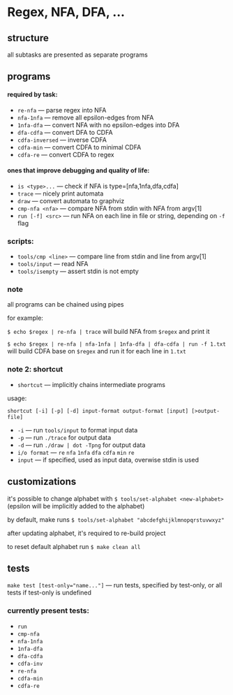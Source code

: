 # Regex, NFA, DFA, ...

## structure

all subtasks are presented as separate programs

## programs

#### required by task:

- ```re-nfa```               &mdash; parse regex into NFA
- ```nfa-1nfa```             &mdash; remove all epsilon-edges from NFA
- ```1nfa-dfa```             &mdash; convert NFA with no epsilon-edges into DFA
- ```dfa-cdfa```             &mdash; convert DFA to CDFA
- ```cdfa-inversed```        &mdash; inverse CDFA
- ```cdfa-min```             &mdash; convert CDFA to minimal CDFA
- ```cdfa-re```              &mdash; convert CDFA to regex

#### ones that improve debugging and quality of life:

- ```is <type>...```        &mdash; check if NFA is type=[nfa,1nfa,dfa,cdfa] 
- ```trace```               &mdash; nicely print automata
- ```draw```                &mdash; convert automata to graphviz
- ```cmp-nfa <nfa>```       &mdash; compare NFA from stdin with NFA from argv[1]
- ```run [-f] <src>```      &mdash; run NFA on each line in file or string, depending on ```-f``` flag 

### scripts:

- ```tools/cmp <line>```    &mdash; compare line from stdin and line from argv[1]
- ```tools/input```         &mdash; read NFA
- ```tools/isempty```       &mdash; assert stdin is not empty

### note

all programs can be chained using pipes

for example:

```$ echo $regex | re-nfa | trace```
    will build NFA from ```$regex``` and print it

```$ echo $regex | re-nfa | nfa-1nfa | 1nfa-dfa | dfa-cdfa | run -f 1.txt```
    will build CDFA base on ```$regex``` and run it for each line in ```1.txt```

### note 2: shortcut

- ```shortcut``` &mdash; implicitly chains intermediate programs

usage:

```shortcut [-i] [-p] [-d] input-format output-format [input] [>output-file]```

- `-i` &mdash; run `tools/input` to format input data
- `-p` &mdash; run `./trace` for output data
- `-d` &mdash; run `./draw | dot -Tpng` for output data
- `i/o format` &mdash; `re` `nfa` `1nfa` `dfa` `cdfa` `min` `re`
- `input` &mdash; if specified, used as input data, overwise stdin is used

## customizations

it's possible to change alphabet with
```$ tools/set-alphabet <new-alphabet>```
    (epsilon will be implicitly added to the alphabet)

by default, make runs
```$ tools/set-alphabet "abcdefghijklmnopqrstuvwxyz"```

after updating alphabet, it's required to re-build project

to reset default alphabet run
```$ make clean all```

## tests
```make test [test-only="name..."]``` &mdash; run tests, specified by test-only, or all tests if test-only is undefined

### currently present tests:
- ```run```
- ```cmp-nfa```
- ```nfa-1nfa```
- ```1nfa-dfa```
- ```dfa-cdfa```
- ```cdfa-inv```
- ```re-nfa```
- ```cdfa-min```
- ```cdfa-re```
